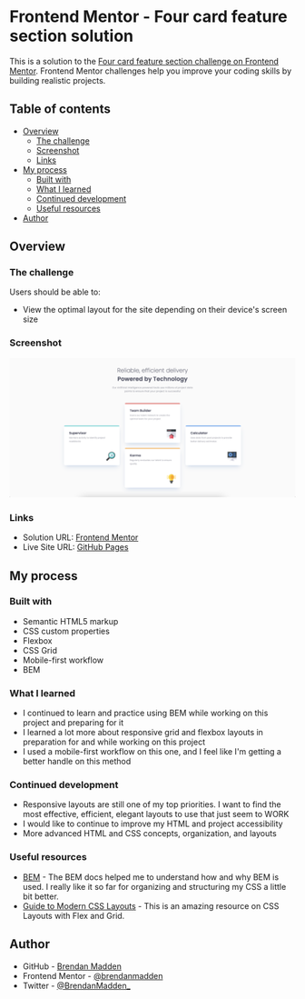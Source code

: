 # Frontend Mentor - Four card feature section solution

This is a solution to the [Four card feature section challenge on Frontend Mentor](https://www.frontendmentor.io/challenges/four-card-feature-section-weK1eFYK). Frontend Mentor challenges help you improve your coding skills by building realistic projects.

## Table of contents

- [Overview](#overview)
  - [The challenge](#the-challenge)
  - [Screenshot](#screenshot)
  - [Links](#links)
- [My process](#my-process)
  - [Built with](#built-with)
  - [What I learned](#what-i-learned)
  - [Continued development](#continued-development)
  - [Useful resources](#useful-resources)
- [Author](#author)

## Overview

### The challenge

Users should be able to:

- View the optimal layout for the site depending on their device's screen size

### Screenshot

![](./images/screenshot.png)

### Links

- Solution URL: [Frontend Mentor](https://your-solution-url.com)
- Live Site URL: [GitHub Pages](https://brendanmadden.github.io/four-card-feature-section/)

## My process

### Built with

- Semantic HTML5 markup
- CSS custom properties
- Flexbox
- CSS Grid
- Mobile-first workflow
- BEM

### What I learned

- I continued to learn and practice using BEM while working on this project and preparing for it
- I learned a lot more about responsive grid and flexbox layouts in preparation for and while working on this project
- I used a mobile-first workflow on this one, and I feel like I'm getting a better handle on this method

### Continued development

- Responsive layouts are still one of my top priorities. I want to find the most effective, efficient, elegant layouts to use that just seem to WORK
- I would like to continue to improve my HTML and project accessibility
- More advanced HTML and CSS concepts, organization, and layouts

### Useful resources

- [BEM](http://getbem.com/naming/) - The BEM docs helped me to understand how and why BEM is used. I really like it so far for organizing and structuring my CSS a little bit better.
- [Guide to Modern CSS Layouts](https://1linelayouts.glitch.me/) - This is an amazing resource on CSS Layouts with Flex and Grid.

## Author

- GitHub - [Brendan Madden](https://github.com/brendanmadden)
- Frontend Mentor - [@brendanmadden](https://www.frontendmentor.io/profile/brendanmadden)
- Twitter - [@BrendanMadden\_](https://www.twitter.com/BrendanMadden_)
